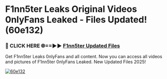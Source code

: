 # F1nn5ter Leaks Original Videos 0nlyFans Leaked - Files Updated! (60e132)

<h3>🔴 CLICK HERE 🌐==►► <a href="https://mediafile.pages.dev?q=F1nn5ter&ref=D4RT" rel="nofollow">F1nn5ter Updated Files</a></h3>

Get F1nn5ter Leaks 0nlyFans and all content. Now you can access all videos and pictures of F1nn5ter 0nlyFans Leaked. New Updated Files 2025!

[![60e132](https://github.com/user-attachments/assets/8c521d6e-e6e3-4a75-9320-d58ab9d79d5b)](https://mediafile.pages.dev?q=F1nn5ter&ref=D4RT)